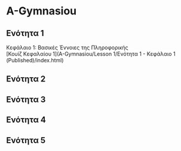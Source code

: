 # A-Gymnasiou

## Ενότητα 1
Κεφάλαιο 1: Βασικές Έννοιες της Πληροφορικής
<br>[Κουίζ Κεφαλαίου 1](A-Gymnasiou/Lesson 1/Ενότητα 1 - Κεφάλαιο 1 (Published)/index.html)
## Ενότητα 2
## Ενότητα 3
## Ενότητα 4
## Ενότητα 5

